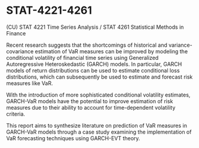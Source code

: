 # STAT-4221-4261
(CU) STAT 4221 Time Series Analysis / STAT 4261 Statistical Methods in Finance

Recent research suggests that the shortcomings of historical and variance-covariance estimation of VaR measures can be improved by modeling the conditional volatility of financial time series using Generalized Autoregressive Heteroskedastic (GARCH) models.  In particular, GARCH models of return distributions can be used to estimate conditional loss distributions, which can subsequently be used to estimate and forecast risk measures like VaR.  

With the introduction of more sophisticated conditional volatility estimates, GARCH-VaR models have the potential to improve estimation of risk measures due to their ability to account for time-dependent volatility criteria.

This report aims to synthesize literature on prediction of VaR measures in GARCH-VaR models through a case study examining the implementation of VaR forecasting techniques using GARCH-EVT theory.  

